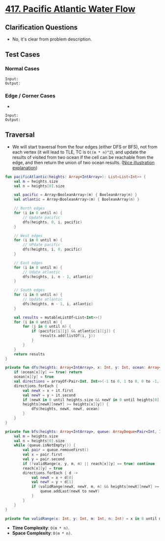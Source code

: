 # [417. Pacific Atlantic Water Flow](https://leetcode.com/problems/pacific-atlantic-water-flow/)

## Clarification Questions
* No, it's clear from problem description.
 
## Test Cases
### Normal Cases
```
Input: 
Output: 
```
### Edge / Corner Cases
* 
```
Input: 
Output: 
```

## Traversal
* We will start traversal from the four edges (either DFS or BFS), not from each vertex (it will lead to TLE, TC is `O((m * n)^2`), and update the results of visited from two ocean if the cell can be reachable from the edge, and then return the union of two ocean results. ([Nice illustration explanation](https://leetcode.com/problems/pacific-atlantic-water-flow/discuss/1126938/Short-and-Easy-w-Explanation-and-diagrams-or-Simple-Graph-traversals-DFS-and-BFS))

```kotlin
fun pacificAtlantic(heights: Array<IntArray>): List<List<Int>> {
    val m = heights.size
    val n = heights[0].size

    val pacific = Array<BooleanArray>(m) { BooleanArray(n) }
    val atlantic = Array<BooleanArray>(m) { BooleanArray(n) }

    // North edges
    for (i in 0 until n) {
        // Update pacific
        dfs(heights, 0, i, pacific)
    }

    // West edges
    for (i in 0 until m) {
        // UPdate pacific
        dfs(heights, i, 0, pacific)
    }

    // East edges
    for (i in 0 until m) {
        // Udate atlantic
        dfs(heights, i, n - 1, atlantic)
    }

    // South edges
    for (i in 0 until n) {
        // Update atlantic
        dfs(heights, m - 1, i, atlantic)
    }

    val results = mutableListOf<List<Int>>()
    for (i in 0 until m) {
        for (j in 0 until n) {
            if (pacific[i][j] && atlantic[i][j]) {
                results.add(listOf(i, j))
            }
        }
    }
    return results
}

private fun dfs(heights: Array<IntArray>, x: Int, y: Int, ocean: Array<BooleanArray>) {
    if (ocean[x][y] == true) return
    ocean[x][y] = true
    val directions = arrayOf<Pair<Int, Int>>(-1 to 0, 1 to 0, 0 to -1, 0 to 1)
    directions.forEach {
        val newX = x + it.first
        val newY = y + it.second
        if (newX in 0 until heights.size && newY in 0 until heights[0].size &&
        heights[newX][newY] >= heights[x][y]) {
            dfs(heights, newX, newY, ocean)
        }
    }
}

private fun bfs(heights: Array<IntArray>, queue: ArrayDeque<Pair<Int, Int>>, reach: Array<BooleanArray>) {
    val m = heights.size
    val n = heights[0].size
    while (queue.isNotEmpty()) {
        val pair = queue.removeFirst()
        val x = pair.first
        val y = pair.second
        if (!validRange(x, y, m, n) || reach[x][y] == true) continue
        reach[x][y] = true
        directions.forEach { d -> 
            val newX = x + d[0]
            val newY = y + d[1]
            if (validRange(newX, newY, m, n) && heights[newX][newY] >= heights[x][y]) {
                queue.addLast(newX to newY)
            }
        }
    }
}

private fun validRange(x: Int, y: Int, m: Int, n: Int) = x in 0 until m && y in 0 until n
```

* **Time Complexity**: `O(m * n)`.
* **Space Complexity**: `O(m * n)`.